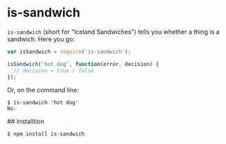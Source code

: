 # is-sandwich

`is-sandwich` (short for "Iceland Sandwiches") tells you whether a thing is a
sandwich. Here you go:

```js
var isSandwich = require('is-sandwich');

isSandwich('hot dog', function(error, decision) {
  // decision = true / false
});
```

Or, on the command line:

```
$ is-sandwich 'hot dog'
No.
```


## Installtion

```
$ npm install is-sandwich
```

